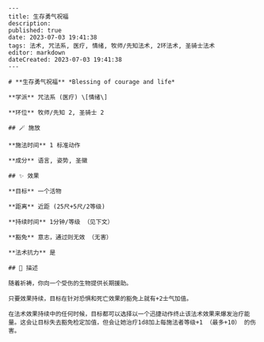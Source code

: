 
    ---
    title: 生存勇气祝福
    description: 
    published: true
    date: 2023-07-03 19:41:38
    tags: 法术, 咒法系, 医疗, 情绪, 牧师/先知法术, 2环法术, 圣骑士法术
    editor: markdown
    dateCreated: 2023-07-03 19:41:38
    ---

    # **生存勇气祝福** *Blessing of courage and life*

    **学派** 咒法系 (医疗) \[情绪\] 

    **环位** 牧师/先知 2, 圣骑士 2

    ## 🪄 施放

    **施法时间** 1 标准动作

    **成分** 语言, 姿势, 圣徽

    ## ✨ 效果 

    **目标** 一个活物 

    **距离** 近距 (25尺+5尺/2等级)  

    **持续时间** 1分钟/等级 （见下文） 

    **豁免** 意志，通过则无效 （无害）

    **法术抗力** 是

    ## 📖 描述

    随着祈祷，你向一个受伤的生物提供长期援助。

    只要效果持续，目标在针对恐惧和死亡效果的豁免上就有+2士气加值。

    在法术效果持续中的任何时候，目标都可以选择以一个迅捷动作终止该法术效果来爆发治疗能量。这会让目标失去豁免检定加值，但会让她治疗1d8加上每施法者等级+1 （最多+10） 的伤害。
    